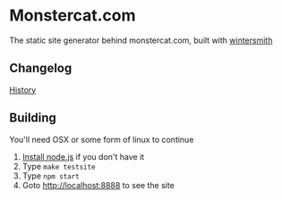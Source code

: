 # Monstercat.com

The static site generator behind monstercat.com, built with [wintersmith](http://wintersmith.io/)

## Changelog

[History](History.md)

## Building

You'll need OSX or some form of linux to continue

1. [Install node.js](http://stackoverflow.com/a/19040346/10486) if you don't have it
2. Type `make testsite`
3. Type `npm start`
4. Goto [http://localhost:8888](http://localhost:8888) to see the site
